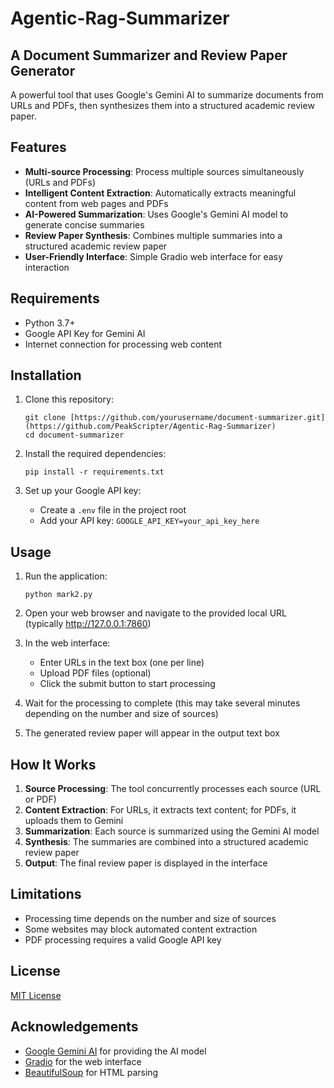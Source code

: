 # Agentic-Rag-Summarizer
## A Document Summarizer and Review Paper Generator

A powerful tool that uses Google's Gemini AI to summarize documents from URLs and PDFs, then synthesizes them into a structured academic review paper.

## Features

- **Multi-source Processing**: Process multiple sources simultaneously (URLs and PDFs)
- **Intelligent Content Extraction**: Automatically extracts meaningful content from web pages and PDFs
- **AI-Powered Summarization**: Uses Google's Gemini AI model to generate concise summaries
- **Review Paper Synthesis**: Combines multiple summaries into a structured academic review paper
- **User-Friendly Interface**: Simple Gradio web interface for easy interaction

## Requirements

- Python 3.7+
- Google API Key for Gemini AI
- Internet connection for processing web content

## Installation

1. Clone this repository:
   ```
   git clone [https://github.com/yourusername/document-summarizer.git](https://github.com/PeakScripter/Agentic-Rag-Summarizer)
   cd document-summarizer
   ```

2. Install the required dependencies:
   ```
   pip install -r requirements.txt
   ```

3. Set up your Google API key:
   - Create a `.env` file in the project root
   - Add your API key: `GOOGLE_API_KEY=your_api_key_here`

## Usage

1. Run the application:
   ```
   python mark2.py
   ```

2. Open your web browser and navigate to the provided local URL (typically http://127.0.0.1:7860)

3. In the web interface:
   - Enter URLs in the text box (one per line)
   - Upload PDF files (optional)
   - Click the submit button to start processing

4. Wait for the processing to complete (this may take several minutes depending on the number and size of sources)

5. The generated review paper will appear in the output text box

## How It Works

1. **Source Processing**: The tool concurrently processes each source (URL or PDF)
2. **Content Extraction**: For URLs, it extracts text content; for PDFs, it uploads them to Gemini
3. **Summarization**: Each source is summarized using the Gemini AI model
4. **Synthesis**: The summaries are combined into a structured academic review paper
5. **Output**: The final review paper is displayed in the interface

## Limitations

- Processing time depends on the number and size of sources
- Some websites may block automated content extraction
- PDF processing requires a valid Google API key

## License

[MIT License](LICENSE)

## Acknowledgements

- [Google Gemini AI](https://ai.google.dev/) for providing the AI model
- [Gradio](https://www.gradio.app/) for the web interface
- [BeautifulSoup](https://www.crummy.com/software/BeautifulSoup/) for HTML parsing 
